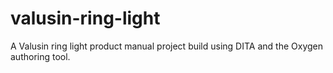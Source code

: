 # valusin-ring-light
A Valusin ring light product manual project build using DITA and the Oxygen authoring tool.
